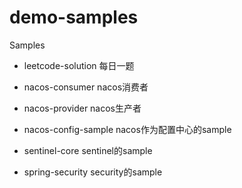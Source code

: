 # demo-samples
Samples

- leetcode-solution 每日一题

- nacos-consumer nacos消费者
- nacos-provider nacos生产者
- nacos-config-sample nacos作为配置中心的sample
- sentinel-core sentinel的sample
- spring-security security的sample
